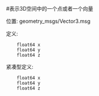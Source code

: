 #表示3D空间中的一个点或者一个向量

位置: geometry_msgs/Vector3.msg

定义:

		float64 x
		float64 y
		float64 z

紧凑型定义:

		float64 x
		float64 y
		float64 z
